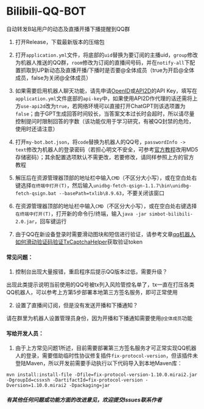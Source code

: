 # Bilibili-QQ-BOT
自动转发B站用户的动态及直播开播下播提醒到QQ群

1. 打开Release，下载最新版本的压缩包

2. 打开`application.yml`文件，将底部的`uid`替换为要订阅的主播uid，`group`修改为机器人推送的QQ群，`room`修改为订阅的直播间号码，并在`notify-all`下配置抓取到UP新动态及直播开播/下播时是否要@全体成员（true为开启@全体成员，false为关闭@全体成员）

3. 如果需要启用机器人聊天功能，请先申请[OpenID](https://platform.openai.com/)或[API2D](https://api2d.com/wiki/doc)的API Key，填写在`application.yml`文件底部的`api-key`中，如果使用API2D作代理的话还需将上方`use-api2d`改为`true`，若网络环境可以直接打开ChatGPT则该选项置为`false`；由于GPT生成回答时间较长，当答案文本过长时会超时，所以请尽量控制提问时限制回答的字数（该功能仅用于学习研究，有被QQ封禁的危险，使用时还请注意）

4. 打开`my-bot.bot.json`，将`code`替换为机器人的QQ号，`passwordInfo -> text`修改为机器人的登录密码（若担心明文不安全，可参考[官方教程](https://component-mirai.simbot.forte.love/docs/bot-config/)改用MD5存储密码）；其余配置选项默认不需更改，若要修改，请同样参照上方的官方教程

5. 解压后在资源管理器顶部的地址栏中输入`CMD`（不区分大小写），或在空白处右键选择`在终端中打开(T)`，然后输入`unidbg-fetch-qsign-1.1.7\bin\unidbg-fetch-qsign.bat --basePath=txlib\8.9.63`，不要关闭该窗口

6. 在资源管理器顶部的地址栏中输入`CMD`（不区分大小写），或在空白处右键选择`在终端中打开(T)`，打开新的命令行/终端，输入`java -jar simbot-bilibili-2.0.jar`，回车键运行

7. 由于QQ在新设备登录时需要滑动图块和短信进行验证，请参考文章[qq机器人如何滑动验证码验证TxCaptchaHelper](https://blog.csdn.net/dqfe123/article/details/126757443)获取验证token

#### 常见问题：
1. 控制台出现大量报错，重启程序后提示QQ版本过低，需要升级？

  出现此类提示说明当前使用的QQ号被tx列入风险管控名单了，tx一直在打压各类QQ机器人，可以参考上方第5步部署本地第三方签名服务，即可正常使用

2. 设置了直播间订阅，但是没有发送开播和下播通知？

  请在群里为机器人设置管理员身份，因为开播和下播通知需要使用`@全体成员`功能

#### 写给开发人员：
1. 由于上方常见问题1所述，目前需要部署第三方签名服务才可正常实现QQ机器人的登录，需要借助临时性协议修复插件`fix-protocol-version`，但该插件未登陆Maven，所以开发前需要手动执行以下代码导入到本地Maven库：
```shell
mvn install:install-file -Dfile=fix-protocol-version-1.10.0.mirai2.jar -DgroupId=cssxsh -DartifactId=fix-protocol-version -Dversion=1.10.0.mirai2 -Dpackaging=jar
```

##### 有其他任何问题或功能方面的改进意见，欢迎提交Issues联系作者